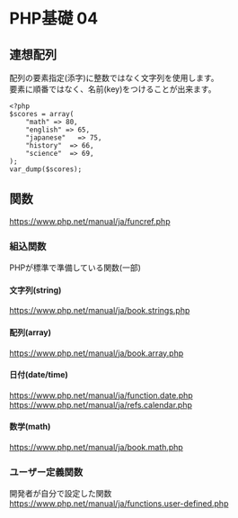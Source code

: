 # PHP基礎 04
## 連想配列
配列の要素指定(添字)に整数ではなく文字列を使用します。  
要素に順番ではなく、名前(key)をつけることが出来ます。  
```
<?php
$scores = array(
    "math" => 80,
    "english" => 65,
    "japanese"   => 75,
    "history"  => 66,
    "science"  => 69,
);
var_dump($scores);
```
## 関数
https://www.php.net/manual/ja/funcref.php
### 組込関数
PHPが標準で準備している関数(一部)
#### 文字列(string)
https://www.php.net/manual/ja/book.strings.php
#### 配列(array)
https://www.php.net/manual/ja/book.array.php
#### 日付(date/time)
https://www.php.net/manual/ja/function.date.php  
https://www.php.net/manual/ja/refs.calendar.php
#### 数学(math)
https://www.php.net/manual/ja/book.math.php

### ユーザー定義関数
開発者が自分で設定した関数　　
https://www.php.net/manual/ja/functions.user-defined.php
